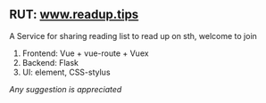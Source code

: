 ## RUT:  www.readup.tips
A Service for sharing reading list to read up on sth, welcome to join 

1. Frontend: Vue + vue-route + Vuex  
2. Backend: Flask 
3. UI: element, CSS-stylus

*Any suggestion is appreciated*